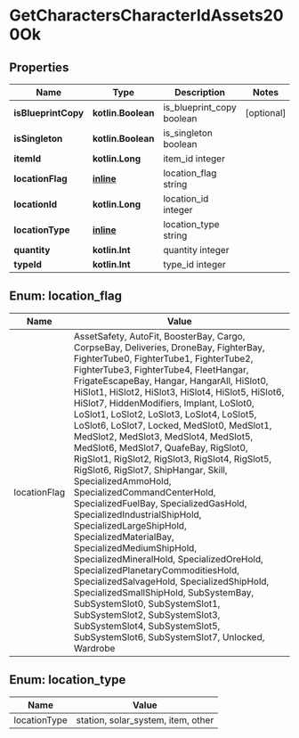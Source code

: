 
# GetCharactersCharacterIdAssets200Ok

## Properties
Name | Type | Description | Notes
------------ | ------------- | ------------- | -------------
**isBlueprintCopy** | **kotlin.Boolean** | is_blueprint_copy boolean |  [optional]
**isSingleton** | **kotlin.Boolean** | is_singleton boolean | 
**itemId** | **kotlin.Long** | item_id integer | 
**locationFlag** | [**inline**](#LocationFlagEnum) | location_flag string | 
**locationId** | **kotlin.Long** | location_id integer | 
**locationType** | [**inline**](#LocationTypeEnum) | location_type string | 
**quantity** | **kotlin.Int** | quantity integer | 
**typeId** | **kotlin.Int** | type_id integer | 


<a name="LocationFlagEnum"></a>
## Enum: location_flag
Name | Value
---- | -----
locationFlag | AssetSafety, AutoFit, BoosterBay, Cargo, CorpseBay, Deliveries, DroneBay, FighterBay, FighterTube0, FighterTube1, FighterTube2, FighterTube3, FighterTube4, FleetHangar, FrigateEscapeBay, Hangar, HangarAll, HiSlot0, HiSlot1, HiSlot2, HiSlot3, HiSlot4, HiSlot5, HiSlot6, HiSlot7, HiddenModifiers, Implant, LoSlot0, LoSlot1, LoSlot2, LoSlot3, LoSlot4, LoSlot5, LoSlot6, LoSlot7, Locked, MedSlot0, MedSlot1, MedSlot2, MedSlot3, MedSlot4, MedSlot5, MedSlot6, MedSlot7, QuafeBay, RigSlot0, RigSlot1, RigSlot2, RigSlot3, RigSlot4, RigSlot5, RigSlot6, RigSlot7, ShipHangar, Skill, SpecializedAmmoHold, SpecializedCommandCenterHold, SpecializedFuelBay, SpecializedGasHold, SpecializedIndustrialShipHold, SpecializedLargeShipHold, SpecializedMaterialBay, SpecializedMediumShipHold, SpecializedMineralHold, SpecializedOreHold, SpecializedPlanetaryCommoditiesHold, SpecializedSalvageHold, SpecializedShipHold, SpecializedSmallShipHold, SubSystemBay, SubSystemSlot0, SubSystemSlot1, SubSystemSlot2, SubSystemSlot3, SubSystemSlot4, SubSystemSlot5, SubSystemSlot6, SubSystemSlot7, Unlocked, Wardrobe


<a name="LocationTypeEnum"></a>
## Enum: location_type
Name | Value
---- | -----
locationType | station, solar_system, item, other



